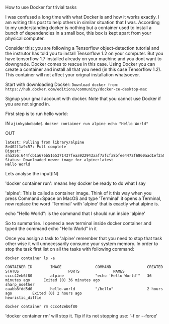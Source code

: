 How to use Docker for trivial tasks

   I was confused a long time with what Docker is and how it works exactly. I am writing this post to help others in similar situation that I was. According to my understanding docker is nothing but a container used to install a bunch of dependencies in a small box, this box is kept apart from your physical computer.

   Consider this: you are following a Tensorflow object-detection tutorial and the instrutor has told you to install Tensorflow 1.2 on your computer. But you have tensorflow 1.7 installed already on your machine and you dont want to downgrade. Docker comes to rescue in this case. Using Docker you can create a container and install all that you need (in this case Tensorflow 1.2). This container will not affect your orignal installation whatsoever.

Start with downloading Docker:
```Download docker from: https://hub.docker.com/editions/community/docker-ce-desktop-mac```

Signup your gmail account with docker. Note that you cannot use Docker if you are not signed in.

First step is to run hello world:

IN
```ajinkyabobade$ docker container run alpine echo "Hello World" ```

OUT
```Unable to find image 'alpine:latest' locally
latest: Pulling from library/alpine
8e402f1a9c57: Pull complete 
Digest: sha256:644fcb1a676b5165371437feaa922943aaf7afcfa8bfee4472f6860aad1ef2a0
Status: Downloaded newer image for alpine:latest
Hello World 
```
Lets analyse the input(IN)

'docker container run': means hey docker be ready to do what I say

'alpine': This is called a container image. Think of it this way when you press Command+Space on MacOS and type 'Terminal' it opens a Terminal, now replace the word 'Terminal' with 'alpine' that is exactly what alpine is.

echo "Hello World": is the command that I should run inside 'alpine'

So to summarise. I opened a new terminal inside docker container and typed the command echo "Hello World" in it


Once you assign a task to 'alpine' remember that you need to stop that task other wise it will unnecessarily consume your system memory. In order to stop the task first list on all the tasks with following command: 

``` docker container ls -a ```

```
CONTAINER ID        IMAGE               COMMAND                CREATED             STATUS                      PORTS               NAMES
cccc42eb6f80        alpine              "echo 'Hello World'"   36 minutes ago      Exited (0) 36 minutes ago                       sharp_noether
caabb8fdd5d0        hello-world         "/hello"               2 hours ago         Exited (0) 2 hours ago                          heuristic_diffie
```

```
docker container rm cccc42eb6f80
```
'docker container rm' will stop it. Tip if its not stopping use: '-f or --force'




